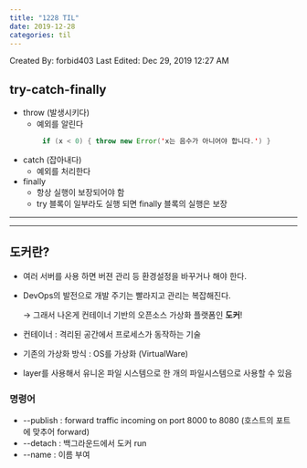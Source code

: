 ```yaml
---
title: "1228 TIL"
date: 2019-12-28
categories: til
---
```


Created By: forbid403
Last Edited: Dec 29, 2019 12:27 AM

## try-catch-finally

- throw (발생시키다)
    - 예외를 알린다
```java
        if (x < 0) { throw new Error('x는 음수가 아니어야 합니다.') }
```
- catch (잡아내다)
    - 예외를 처리한다
- finally
    - 항상 실행이 보장되어야 함
    - try 블록이 일부라도 실행 되면 finally 블록의 실행은 보장

---

---

## 도커란?

- 여러 서버를 사용 하면 버젼 관리 등 환경설정을 바꾸거나 해야 한다.
- DevOps의 발전으로 개발 주기는 빨라지고 관리는 복잡해진다.

    → 그래서 나온게 컨테이너 기반의 오픈소스 가상화 플랫폼인 **도커**!

- 컨테이너 : 격리된 공간에서 프로세스가 동작하는 기술
- 기존의 가상화 방식 : OS를 가상화 (VirtualWare)
- layer를 사용해서 유니온 파일 시스템으로 한 개의 파일시스템으로 사용할 수 있음

### 명령어

- --publish : forward traffic incoming on port 8000 to 8080 (호스트의 포트에 맞추어 forward)
- --detach : 백그라운드에서 도커 run
- --name : 이름 부여


